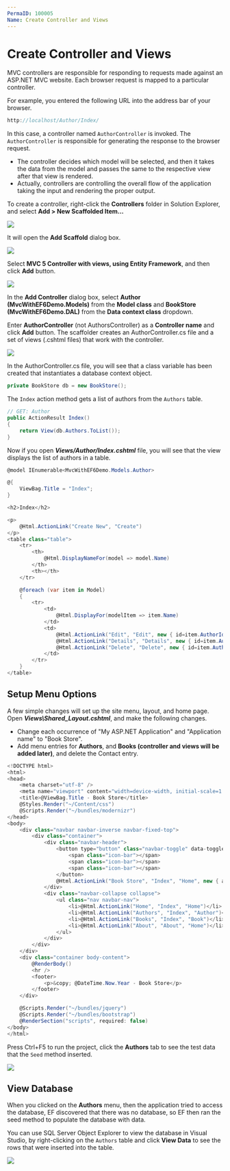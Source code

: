 ```yaml
---
PermaID: 100005
Name: Create Controller and Views
---
```


# Create Controller and Views

MVC controllers are responsible for responding to requests made against an ASP.NET MVC website. Each browser request is mapped to a particular controller. 

For example, you entered the following URL into the address bar of your browser.

```csharp
http://localhost/Author/Index/
```

In this case, a controller named `AuthorController` is invoked. The `AuthorController` is responsible for generating the response to the browser request.

 - The controller decides which model will be selected, and then it takes the data from the model and passes the same to the respective view after that view is rendered. 
 - Actually, controllers are controlling the overall flow of the application taking the input and rendering the proper output.

To create a controller, right-click the **Controllers** folder in Solution Explorer, and select **Add > New Scaffolded Item...**

<img src="https://raw.githubusercontent.com/zzzprojects/learn-orm/master/tutorials/mvc-with-entity-framework-6/images/create-controller-1.png">

It will open the **Add Scaffold** dialog box. 

<img src="https://raw.githubusercontent.com/zzzprojects/learn-orm/master/tutorials/mvc-with-entity-framework-6/images/create-controller-2.png">

Select **MVC 5 Controller with views, using Entity Framework**, and then click **Add** button.

<img src="https://raw.githubusercontent.com/zzzprojects/learn-orm/master/tutorials/mvc-with-entity-framework-6/images/create-controller-3.png">

In the **Add Controller** dialog box, select **Author (MvcWithEF6Demo.Models)** from the **Model class** and **BookStore (MvcWithEF6Demo.DAL)** from the **Data context class** dropdown.

Enter **AuthorController** (not AuthorsController) as a **Controller name** and click **Add** button. The scaffolder creates an AuthorController.cs file and a set of views (.cshtml files) that work with the controller. 

<img src="https://raw.githubusercontent.com/zzzprojects/learn-orm/master/tutorials/mvc-with-entity-framework-6/images/create-controller-4.png">

In the AuthorController.cs file, you will see that a class variable has been created that instantiates a database context object.

```csharp
private BookStore db = new BookStore();
```

The `Index` action method gets a list of authors from the `Authors` table.

```csharp
// GET: Author
public ActionResult Index()
{
    return View(db.Authors.ToList());
}
```

Now if you open ***Views/Author/Index.cshtml*** file, you will see that the view displays the list of authors in a table.

```csharp
@model IEnumerable<MvcWithEF6Demo.Models.Author>

@{
    ViewBag.Title = "Index";
}

<h2>Index</h2>

<p>
    @Html.ActionLink("Create New", "Create")
</p>
<table class="table">
    <tr>
        <th>
            @Html.DisplayNameFor(model => model.Name)
        </th>
        <th></th>
    </tr>

    @foreach (var item in Model) 
    {
        <tr>
            <td>
                @Html.DisplayFor(modelItem => item.Name)
            </td>
            <td>
                @Html.ActionLink("Edit", "Edit", new { id=item.AuthorId }) |
                @Html.ActionLink("Details", "Details", new { id=item.AuthorId }) |
                @Html.ActionLink("Delete", "Delete", new { id=item.AuthorId })
            </td>
        </tr>
    }
</table>

```

## Setup Menu Options

A few simple changes will set up the site menu, layout, and home page. Open ***Views\Shared\_Layout.cshtml***, and make the following changes.

 - Change each occurrence of "My ASP.NET Application" and "Application name" to "Book Store".
 - Add menu entries for **Authors**, and **Books (controller and views will be added later)**, and delete the Contact entry.

```csharp
<!DOCTYPE html>
<html>
<head>
    <meta charset="utf-8" />
    <meta name="viewport" content="width=device-width, initial-scale=1.0">
    <title>@ViewBag.Title - Book Store</title>
    @Styles.Render("~/Content/css")
    @Scripts.Render("~/bundles/modernizr")
</head>
<body>
    <div class="navbar navbar-inverse navbar-fixed-top">
        <div class="container">
            <div class="navbar-header">
                <button type="button" class="navbar-toggle" data-toggle="collapse" data-target=".navbar-collapse">
                    <span class="icon-bar"></span>
                    <span class="icon-bar"></span>
                    <span class="icon-bar"></span>
                </button>
                @Html.ActionLink("Book Store", "Index", "Home", new { area = "" }, new { @class = "navbar-brand" })
            </div>
            <div class="navbar-collapse collapse">
                <ul class="nav navbar-nav">
                    <li>@Html.ActionLink("Home", "Index", "Home")</li>
                    <li>@Html.ActionLink("Authors", "Index", "Author")</li>
                    <li>@Html.ActionLink("Books", "Index", "Book")</li>
                    <li>@Html.ActionLink("About", "About", "Home")</li>
                </ul>
            </div>
        </div>
    </div>
    <div class="container body-content">
        @RenderBody()
        <hr />
        <footer>
            <p>&copy; @DateTime.Now.Year - Book Store</p>
        </footer>
    </div>

    @Scripts.Render("~/bundles/jquery")
    @Scripts.Render("~/bundles/bootstrap")
    @RenderSection("scripts", required: false)
</body>
</html>
```

Press Ctrl+F5 to run the project, click the **Authors** tab to see the test data that the `Seed` method inserted.

<img src="https://raw.githubusercontent.com/zzzprojects/learn-orm/master/tutorials/mvc-with-entity-framework-6/images/create-controller-5.png">

## View Database

When you clicked on the **Authors** menu, then the application tried to access the database, EF discovered that there was no database, so EF then ran the seed method to populate the database with data.

You can use SQL Server Object Explorer to view the database in Visual Studio, by right-clicking on the `Authors` table and click **View Data** to see the rows that were inserted into the table.

<img src="https://raw.githubusercontent.com/zzzprojects/learn-orm/master/tutorials/mvc-with-entity-framework-6/images/create-controller-6.png">
